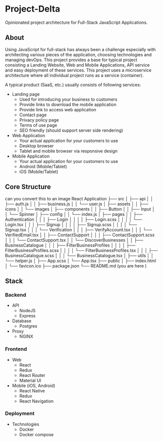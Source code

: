 

# Project-Delta

Opinionated project architecture for Full-Stack JavaScript Applications.

## About

Using JavaScript for full-stack has always been a challenge especially with architecting various pieces of the application, choosing technologies and managing devOps. This project provides a base for typical project consisting a Landing Website, Web and Mobile Applications, API service and easy deployment of these services. This project uses a microservice architecture where all individual project runs as a service (container).

A typical product (SaaS, etc.) usually consists of following services:

- Landing page
  - Used for introducing your business to customers
  - Provide links to download the mobile application
  - Provide link to access web application
  - Contact page
  - Privacy policy page
  - Terms of use page
  - SEO friendly (should support server side rendering)
- Web Application
  - Your actual application for your customers to use
  - Desktop browser
  - Tablet and mobile browser via responsive design
- Mobile Application
  - Your actual application for your customers to use
  - Android (Mobile/Tablet)
  - iOS (Mobile/Tablet)

## Core Structure

 can you convert this to an image 
React Application
├── src
│   ├── api
│   │   ├── auth.js
│   │   ├── business.js
│   │   └── user.js
│   ├── assets
│   │   ├── icons
│   │   └── images
│   ├── components
│   │   ├── Button
│   │   ├── Input
│   │   └── Spinner
│   ├── config
│   │   └── index.js
│   ├── pages
│   │   ├── Authentication
│   │   │   ├── Login
│   │   │   │   ├── Login.scss
│   │   │   │   └── Login.tsx
│   │   │   ├── Signup
│   │   │   │   ├── Signup.scss
│   │   │   │   └── Signup.tsx
│   │   │   └── Verification
│   │   │       ├── VerifyAccount.tsx
│   │   │       └── VerifiedEmail.tsx
│   │   ├── ContactSupport
│   │   │   ├── ContactSupport.scss
│   │   │   └── ContactSupport.tsx
│   │   └── DiscoverBusinesses
│   │       ├── BusinessCatalogue
│   │       │   ├── FilterBusinessProfiles
│   │       │   │   ├── FilterBusinessProfiles.scss
│   │       │   │   └── FilterBusinessProfiles.tsx
│   │       │   ├── BusinessCatalogue.scss
│   │       │   └── BusinessCatalogue.tsx
│   ├── utils
│   │   └── helper.js
│   ├── App.scss
│   └── App.tsx
├── public
│   ├── index.html
│   └── favicon.ico
├── package.json
└── README.md (you are here )

## Stack

### Backend

- API
  - NodeJS
  - Express
- Database
  - Postgres
- Proxy
  - NGINX

### Frontend
- Web
  - React
  - Redux
  - React Router
  - Material UI
- Mobile (iOS, Android)
  - React Native
  - Redux
  - React Navigation

### Deployment

- Technologies
  - Docker
  - Docker compose

